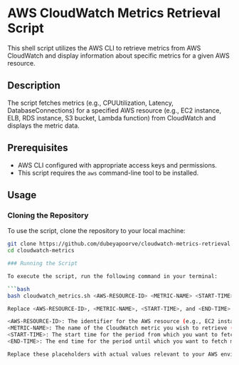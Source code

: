 # AWS CloudWatch Metrics Retrieval Script

This shell script utilizes the AWS CLI to retrieve metrics from AWS CloudWatch and display information about specific metrics for a given AWS resource.

## Description

The script fetches metrics (e.g., CPUUtilization, Latency, DatabaseConnections) for a specified AWS resource (e.g., EC2 instance, ELB, RDS instance, S3 bucket, Lambda function) from CloudWatch and displays the metric data.

## Prerequisites

- AWS CLI configured with appropriate access keys and permissions.
- This script requires the `aws` command-line tool to be installed.

## Usage

### Cloning the Repository

To use the script, clone the repository to your local machine:

```bash
git clone https://github.com/dubeyapoorve/cloudwatch-metrics-retrieval.git
cd cloudwatch-metrics

### Running the Script

To execute the script, run the following command in your terminal:

```bash
bash cloudwatch_metrics.sh <AWS-RESOURCE-ID> <METRIC-NAME> <START-TIME> <END-TIME>

Replace <AWS-RESOURCE-ID>, <METRIC-NAME>, <START-TIME>, and <END-TIME> with the following information:

<AWS-RESOURCE-ID>: The identifier for the AWS resource (e.g., EC2 instance ID, ELB ID, RDS instance ID, S3 bucket name) for which you want to retrieve metrics.
<METRIC-NAME>: The name of the CloudWatch metric you wish to retrieve (e.g., CPUUtilization, Latency, DatabaseConnections).
<START-TIME>: The start time for the period from which you want to fetch metrics data (in ISO 8601 format, e.g., 2023-11-01T00:00:00Z).
<END-TIME>: The end time for the period until which you want to fetch metrics data (in ISO 8601 format, e.g., 2023-11-15T23:59:59Z).

Replace these placeholders with actual values relevant to your AWS environment and the specific CloudWatch metrics you want to retrieve.
